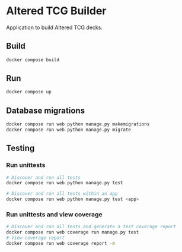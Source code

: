 # Altered TCG Builder

Application to build Altered TCG decks.

## Build

```bash
docker compose build
```

## Run

```bash
docker compose up
```

## Database migrations


```bash
docker compose run web python manage.py makemigrations
docker compose run web python manage.py migrate
```

## Testing

### Run unittests
```bash
# Discover and run all tests
docker compose run web python manage.py test

# Discover and run all tests within an app
docker compose run web python manage.py test <app>
```

### Run unittests and view coverage
```bash
# Discover and run all tests and generate a test coverage report
docker compose run web coverage run manage.py test
# View coverage report
docker compose run web coverage report -m
```
